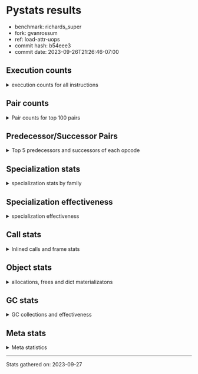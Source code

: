 
# Pystats results

- benchmark: richards_super
- fork: gvanrossum
- ref: load-attr-uops
- commit hash: b54eee3
- commit date: 2023-09-26T21:26:46-07:00

## Execution counts

<details>
<summary> execution counts for all instructions </summary>

|Name | Count | Self | Cumulative | Miss ratio | 
|---|---:|---:|---:|---:|
| LOAD_FAST | 285,829,080 | 21.5% | 21.5% |  |
| LOAD_ATTR_INSTANCE_VALUE | 121,244,380 | 9.1% | 30.6% | 38.7% |
| TO_BOOL_BOOL | 103,065,000 | 7.7% | 38.3% |  |
| POP_JUMP_IF_FALSE | 78,057,480 | 5.9% | 44.2% |  |
| CALL_PY_EXACT_ARGS | 65,750,400 | 4.9% | 49.1% | 8.0% |
| RESUME_CHECK | 65,654,580 | 4.9% | 54.0% | 0.0% |
| LOAD_ATTR_METHOD_WITH_VALUES | 58,293,880 | 4.4% | 58.4% | 48.9% |
| RETURN_VALUE | 57,758,820 | 4.3% | 62.8% |  |
| STORE_ATTR_INSTANCE_VALUE | 52,705,080 | 4.0% | 66.7% | 22.3% |
| STORE_FAST | 50,090,340 | 3.8% | 70.5% |  |
| LOAD_GLOBAL_MODULE | 44,591,980 | 3.3% | 73.8% |  |
| COPY | 44,579,820 | 3.3% | 77.2% |  |
| LOAD_CONST | 41,972,820 | 3.2% | 80.3% |  |
| POP_TOP | 40,143,780 | 3.0% | 83.3% |  |
| LOAD_FAST_LOAD_FAST | 31,141,320 | 2.3% | 85.7% |  |
| POP_JUMP_IF_NOT_NONE | 23,066,160 | 1.7% | 87.4% |  |
| POP_JUMP_IF_TRUE | 20,690,520 | 1.6% | 89.0% |  |
| POP_JUMP_IF_NONE | 16,842,120 | 1.3% | 90.2% |  |
| LOAD_GLOBAL_BUILTIN | 15,790,500 | 1.2% | 91.4% |  |
| UNARY_NOT | 14,916,780 | 1.1% | 92.5% |  |
| JUMP_BACKWARD | 13,912,800 | 1.0% | 93.6% |  |
| COMPARE_OP_INT | 10,599,780 | 0.8% | 94.4% |  |
| JUMP_FORWARD | 8,109,840 | 0.6% | 95.0% |  |
| RETURN_CONST | 7,898,880 | 0.6% | 95.6% |  |
| LOAD_DEREF | 7,895,640 | 0.6% | 96.2% |  |
| COPY_FREE_VARS | 7,895,580 | 0.6% | 96.8% |  |
| LOAD_SUPER_ATTR_METHOD | 7,895,520 | 0.6% | 97.4% |  |
| CALL_ISINSTANCE | 7,894,800 | 0.6% | 97.9% |  |
| BINARY_OP_ADD_INT | 7,255,080 | 0.5% | 98.5% |  |
| SWAP | 6,822,960 | 0.5% | 99.0% |  |
| BINARY_SUBSCR_LIST_INT | 5,105,400 | 0.4% | 99.4% |  |
| BINARY_OP | 3,000,540 | 0.2% | 99.6% |  |
| BINARY_OP_SUBTRACT_INT | 2,316,960 | 0.2% | 99.8% |  |
| FOR_ITER_RANGE | 1,396,620 | 0.1% | 99.9% |  |
| STORE_SUBSCR_LIST_INT | 1,117,680 | 0.1% | 100.0% |  |
| GET_ITER | 279,420 | 0.0% | 100.0% |  |
| EXIT_INIT_CHECK | 3,120 | 0.0% | 100.0% |  |
| CALL_ALLOC_AND_ENTER_INIT | 3,120 | 0.0% | 100.0% |  |
| BUILD_LIST | 960 | 0.0% | 100.0% |  |
| CALL | 400 | 0.0% | 100.0% |  |
| PUSH_NULL | 360 | 0.0% | 100.0% |  |
| EXTENDED_ARG | 360 | 0.0% | 100.0% |  |
| CALL_BUILTIN_CLASS | 180 | 0.0% | 100.0% |  |
| INTERPRETER_EXIT | 120 | 0.0% | 100.0% |  |
| LOAD_ATTR_MODULE | 100 | 0.0% | 100.0% |  |
| LOAD_GLOBAL | 80 | 0.0% | 100.0% |  |
| NOP | 60 | 0.0% | 100.0% |  |
| LOAD_ATTR | 60 | 0.0% | 100.0% |  |
| CALL_FUNCTION_EX | 60 | 0.0% | 100.0% |  |
| BINARY_OP_SUBTRACT_FLOAT | 60 | 0.0% | 100.0% |  |
| COMPARE_OP | 20 | 0.0% | 100.0% |  |


</details>

## Pair counts

<details>
<summary> Pair counts for top 100 pairs </summary>

|Pair | Count | Self | Cumulative | 
|---|---:|---:|---:|
| LOAD_FAST LOAD_ATTR_INSTANCE_VALUE | 101,649,720 | 7.6% | 7.6% |
| TO_BOOL_BOOL POP_JUMP_IF_FALSE | 67,457,700 | 5.1% | 12.7% |
| CALL_PY_EXACT_ARGS RESUME_CHECK | 57,756,480 | 4.3% | 17.0% |
| LOAD_FAST LOAD_ATTR_METHOD_WITH_VALUES | 57,754,920 | 4.3% | 21.4% |
| RESUME_CHECK LOAD_FAST | 44,656,440 | 3.4% | 24.7% |
| POP_JUMP_IF_FALSE LOAD_FAST | 38,700,240 | 2.9% | 27.6% |
| COPY TO_BOOL_BOOL | 37,756,860 | 2.8% | 30.5% |
| POP_TOP LOAD_FAST | 37,072,800 | 2.8% | 33.3% |
| LOAD_ATTR_METHOD_WITH_VALUES CALL_PY_EXACT_ARGS | 35,283,600 | 2.6% | 35.9% |
| LOAD_FAST STORE_ATTR_INSTANCE_VALUE | 33,098,760 | 2.5% | 38.4% |
| STORE_FAST LOAD_FAST | 33,024,720 | 2.5% | 40.9% |
| STORE_ATTR_INSTANCE_VALUE LOAD_FAST | 31,323,000 | 2.4% | 43.2% |
| LOAD_ATTR_INSTANCE_VALUE COPY | 25,630,080 | 1.9% | 45.1% |
| LOAD_CONST LOAD_FAST | 21,894,600 | 1.6% | 46.8% |
| LOAD_GLOBAL_MODULE TO_BOOL_BOOL | 21,806,040 | 1.6% | 48.4% |
| TO_BOOL_BOOL POP_JUMP_IF_TRUE | 20,690,520 | 1.6% | 50.0% |
| RETURN_VALUE TO_BOOL_BOOL | 20,690,520 | 1.6% | 51.5% |
| POP_JUMP_IF_NOT_NONE LOAD_FAST | 19,064,280 | 1.4% | 53.0% |
| RETURN_VALUE RETURN_VALUE | 18,579,120 | 1.4% | 54.4% |
| LOAD_ATTR_INSTANCE_VALUE STORE_FAST | 18,563,280 | 1.4% | 55.8% |
| LOAD_FAST POP_JUMP_IF_NOT_NONE | 17,486,640 | 1.3% | 57.1% |
| LOAD_FAST POP_JUMP_IF_NONE | 16,842,120 | 1.3% | 58.3% |
| LOAD_ATTR_INSTANCE_VALUE LOAD_FAST | 16,169,280 | 1.2% | 59.5% |
| LOAD_FAST RETURN_VALUE | 15,973,020 | 1.2% | 60.7% |
| TO_BOOL_BOOL UNARY_NOT | 14,916,780 | 1.1% | 61.9% |
| POP_JUMP_IF_FALSE POP_TOP | 14,916,780 | 1.1% | 63.0% |
| LOAD_ATTR_INSTANCE_VALUE TO_BOOL_BOOL | 14,916,780 | 1.1% | 64.1% |
| LOAD_ATTR_INSTANCE_VALUE CALL_PY_EXACT_ARGS | 13,098,000 | 1.0% | 65.1% |
| POP_JUMP_IF_NONE JUMP_BACKWARD | 12,795,600 | 1.0% | 66.1% |
| JUMP_BACKWARD LOAD_GLOBAL_MODULE | 12,795,600 | 1.0% | 67.0% |
| LOAD_FAST_LOAD_FAST STORE_ATTR_INSTANCE_VALUE | 12,560,880 | 0.9% | 68.0% |
| UNARY_NOT COPY | 12,126,780 | 0.9% | 68.9% |
| POP_JUMP_IF_TRUE POP_TOP | 12,126,780 | 0.9% | 69.8% |
| RETURN_VALUE STORE_FAST | 11,885,160 | 0.9% | 70.7% |
| STORE_ATTR_INSTANCE_VALUE LOAD_CONST | 11,540,880 | 0.9% | 71.5% |
| LOAD_ATTR_INSTANCE_VALUE LOAD_CONST | 10,939,080 | 0.8% | 72.4% |
| LOAD_FAST_LOAD_FAST CALL_PY_EXACT_ARGS | 10,684,440 | 0.8% | 73.2% |
| LOAD_ATTR_METHOD_WITH_VALUES LOAD_FAST_LOAD_FAST | 10,684,320 | 0.8% | 74.0% |
| COMPARE_OP_INT POP_JUMP_IF_FALSE | 10,599,780 | 0.8% | 74.8% |
| LOAD_ATTR_METHOD_WITH_VALUES LOAD_FAST | 10,587,840 | 0.8% | 75.6% |
| LOAD_FAST LOAD_GLOBAL_MODULE | 10,334,520 | 0.8% | 76.3% |
| POP_JUMP_IF_FALSE RETURN_VALUE | 10,044,360 | 0.8% | 77.1% |
| LOAD_ATTR_INSTANCE_VALUE RETURN_VALUE | 9,700,260 | 0.7% | 77.8% |
| POP_JUMP_IF_FALSE LOAD_GLOBAL_MODULE | 9,248,280 | 0.7% | 78.5% |
| LOAD_FAST STORE_FAST | 9,150,840 | 0.7% | 79.2% |
| RESUME_CHECK LOAD_CONST | 7,995,480 | 0.6% | 79.8% |
| JUMP_FORWARD LOAD_FAST | 7,970,160 | 0.6% | 80.4% |
| STORE_ATTR_INSTANCE_VALUE RETURN_CONST | 7,897,920 | 0.6% | 81.0% |
| RESUME_CHECK LOAD_FAST_LOAD_FAST | 7,895,760 | 0.6% | 81.6% |
| RETURN_CONST POP_TOP | 7,895,640 | 0.6% | 82.2% |
| COPY_FREE_VARS RESUME_CHECK | 7,895,580 | 0.6% | 82.8% |
| LOAD_GLOBAL_BUILTIN LOAD_DEREF | 7,895,520 | 0.6% | 83.4% |
| LOAD_FAST LOAD_SUPER_ATTR_METHOD | 7,895,520 | 0.6% | 84.0% |
| LOAD_DEREF LOAD_FAST | 7,895,520 | 0.6% | 84.5% |
| LOAD_SUPER_ATTR_METHOD LOAD_FAST_LOAD_FAST | 7,895,400 | 0.6% | 85.1% |
| LOAD_GLOBAL_BUILTIN LOAD_FAST | 7,894,980 | 0.6% | 85.7% |
| STORE_FAST LOAD_GLOBAL_BUILTIN | 7,894,800 | 0.6% | 86.3% |
| POP_JUMP_IF_TRUE LOAD_GLOBAL_BUILTIN | 7,894,800 | 0.6% | 86.9% |
| LOAD_GLOBAL_MODULE CALL_ISINSTANCE | 7,894,800 | 0.6% | 87.5% |
| LOAD_FAST_LOAD_FAST LOAD_ATTR_INSTANCE_VALUE | 7,894,800 | 0.6% | 88.1% |
| CALL_PY_EXACT_ARGS COPY_FREE_VARS | 7,894,800 | 0.6% | 88.7% |
| CALL_ISINSTANCE TO_BOOL_BOOL | 7,894,800 | 0.6% | 89.3% |
| SWAP STORE_ATTR_INSTANCE_VALUE | 6,822,960 | 0.5% | 89.8% |
| COPY LOAD_ATTR_INSTANCE_VALUE | 6,822,960 | 0.5% | 90.3% |
| LOAD_CONST BINARY_OP_ADD_INT | 6,138,120 | 0.5% | 90.8% |
| LOAD_ATTR_INSTANCE_VALUE POP_JUMP_IF_NOT_NONE | 5,579,520 | 0.4% | 91.2% |
| LOAD_FAST CALL_PY_EXACT_ARGS | 5,385,240 | 0.4% | 91.6% |
| RETURN_VALUE POP_TOP | 5,204,400 | 0.4% | 92.0% |
| POP_JUMP_IF_FALSE LOAD_CONST | 5,147,640 | 0.4% | 92.4% |
| RESUME_CHECK LOAD_GLOBAL_MODULE | 5,106,040 | 0.4% | 92.8% |
| LOAD_FAST BINARY_SUBSCR_LIST_INT | 5,105,400 | 0.4% | 93.1% |
| LOAD_CONST STORE_FAST | 5,104,920 | 0.4% | 93.5% |
| STORE_FAST JUMP_FORWARD | 5,040,600 | 0.4% | 93.9% |
| BINARY_OP_ADD_INT SWAP | 5,022,120 | 0.4% | 94.3% |
| LOAD_GLOBAL_MODULE COMPARE_OP_INT | 4,111,680 | 0.3% | 94.6% |
| LOAD_GLOBAL_MODULE LOAD_ATTR_INSTANCE_VALUE | 3,991,200 | 0.3% | 94.9% |
| BINARY_SUBSCR_LIST_INT STORE_FAST | 3,989,400 | 0.3% | 95.2% |
| LOAD_GLOBAL_MODULE COPY | 3,905,160 | 0.3% | 95.5% |
| LOAD_CONST COMPARE_OP_INT | 3,517,120 | 0.3% | 95.7% |
| POP_TOP JUMP_FORWARD | 3,069,240 | 0.2% | 96.0% |
| LOAD_CONST BINARY_OP | 2,998,800 | 0.2% | 96.2% |
| LOAD_ATTR_INSTANCE_VALUE COMPARE_OP_INT | 2,970,960 | 0.2% | 96.4% |
| LOAD_FAST COPY | 2,917,800 | 0.2% | 96.6% |
| POP_JUMP_IF_NOT_NONE LOAD_FAST_LOAD_FAST | 2,886,600 | 0.2% | 96.9% |
| POP_JUMP_IF_NONE LOAD_FAST | 2,831,040 | 0.2% | 97.1% |
| STORE_FAST LOAD_GLOBAL_MODULE | 2,790,600 | 0.2% | 97.3% |
| UNARY_NOT RETURN_VALUE | 2,790,000 | 0.2% | 97.5% |
| LOAD_CONST BINARY_OP_SUBTRACT_INT | 2,316,960 | 0.2% | 97.7% |
| BINARY_OP LOAD_CONST | 1,798,920 | 0.1% | 97.8% |
| LOAD_ATTR_INSTANCE_VALUE LOAD_GLOBAL_MODULE | 1,674,480 | 0.1% | 97.9% |
| STORE_ATTR_INSTANCE_VALUE LOAD_GLOBAL_MODULE | 1,437,720 | 0.1% | 98.0% |
| RETURN_VALUE LOAD_FAST | 1,397,400 | 0.1% | 98.1% |
| POP_JUMP_IF_NONE LOAD_FAST_LOAD_FAST | 1,215,240 | 0.1% | 98.2% |
| STORE_FAST LOAD_CONST | 1,200,000 | 0.1% | 98.3% |
| LOAD_GLOBAL_MODULE CALL_PY_EXACT_ARGS | 1,200,000 | 0.1% | 98.4% |
| BINARY_OP_SUBTRACT_INT SWAP | 1,200,000 | 0.1% | 98.5% |
| LOAD_ATTR_METHOD_WITH_VALUES LOAD_GLOBAL_MODULE | 1,199,880 | 0.1% | 98.6% |
| LOAD_GLOBAL_MODULE LOAD_FAST | 1,117,680 | 0.1% | 98.7% |
| LOAD_FAST STORE_SUBSCR_LIST_INT | 1,117,680 | 0.1% | 98.8% |
| FOR_ITER_RANGE STORE_FAST | 1,117,200 | 0.1% | 98.8% |


</details>

## Predecessor/Successor Pairs

<details>
<summary> Top 5 predecessors and successors of each opcode </summary>

### CACHE

<details>
<summary> Successors and predecessors for CACHE </summary>

|Predecessors | Count | Percentage | 
|---|---:|---:|

|Successors | Count | Percentage | 
|---|---:|---:|
| RESUME_CHECK | 120 | 100.0% |


</details>

### EXIT_INIT_CHECK

<details>
<summary> Successors and predecessors for EXIT_INIT_CHECK </summary>

|Predecessors | Count | Percentage | 
|---|---:|---:|
| RETURN_CONST | 3,120 | 100.0% |

|Successors | Count | Percentage | 
|---|---:|---:|
| RETURN_VALUE | 3,120 | 100.0% |


</details>

### GET_ITER

<details>
<summary> Successors and predecessors for GET_ITER </summary>

|Predecessors | Count | Percentage | 
|---|---:|---:|
| LOAD_GLOBAL_MODULE | 279,240 | 99.9% |
| CALL_BUILTIN_CLASS | 120 | 0.0% |
| LOAD_FAST | 60 | 0.0% |

|Successors | Count | Percentage | 
|---|---:|---:|
| FOR_ITER_RANGE | 279,300 | 100.0% |
| EXTENDED_ARG | 120 | 0.0% |


</details>

### INTERPRETER_EXIT

<details>
<summary> Successors and predecessors for INTERPRETER_EXIT </summary>

|Predecessors | Count | Percentage | 
|---|---:|---:|
| RETURN_CONST | 120 | 100.0% |

|Successors | Count | Percentage | 
|---|---:|---:|


</details>

### NOP

<details>
<summary> Successors and predecessors for NOP </summary>

|Predecessors | Count | Percentage | 
|---|---:|---:|
| POP_TOP | 60 | 100.0% |

|Successors | Count | Percentage | 
|---|---:|---:|
| LOAD_DEREF | 60 | 100.0% |


</details>

### POP_TOP

<details>
<summary> Successors and predecessors for POP_TOP </summary>

|Predecessors | Count | Percentage | 
|---|---:|---:|
| POP_JUMP_IF_FALSE | 14,916,780 | 37.2% |
| POP_JUMP_IF_TRUE | 12,126,780 | 30.2% |
| RETURN_CONST | 7,895,640 | 19.7% |
| RETURN_VALUE | 5,204,400 | 13.0% |
| CALL | 180 | 0.0% |

|Successors | Count | Percentage | 
|---|---:|---:|
| LOAD_FAST | 37,072,800 | 92.4% |
| JUMP_FORWARD | 3,069,240 | 7.6% |
| RETURN_CONST | 720 | 0.0% |
| LOAD_GLOBAL_MODULE | 720 | 0.0% |
| LOAD_CONST | 120 | 0.0% |


</details>

### PUSH_NULL

<details>
<summary> Successors and predecessors for PUSH_NULL </summary>

|Predecessors | Count | Percentage | 
|---|---:|---:|
| LOAD_FAST | 240 | 66.7% |
| LOAD_DEREF | 60 | 16.7% |
| LOAD_ATTR_MODULE | 40 | 11.1% |
| LOAD_ATTR | 20 | 5.6% |

|Successors | Count | Percentage | 
|---|---:|---:|
| CALL | 300 | 83.3% |
| LOAD_FAST | 60 | 16.7% |


</details>

### RETURN_VALUE

<details>
<summary> Successors and predecessors for RETURN_VALUE </summary>

|Predecessors | Count | Percentage | 
|---|---:|---:|
| RETURN_VALUE | 18,579,120 | 32.2% |
| LOAD_FAST | 15,973,020 | 27.7% |
| POP_JUMP_IF_FALSE | 10,044,360 | 17.4% |
| LOAD_ATTR_INSTANCE_VALUE | 9,700,260 | 16.8% |
| UNARY_NOT | 2,790,000 | 4.8% |

|Successors | Count | Percentage | 
|---|---:|---:|
| TO_BOOL_BOOL | 20,690,520 | 35.8% |
| RETURN_VALUE | 18,579,120 | 32.2% |
| STORE_FAST | 11,885,160 | 20.6% |
| POP_TOP | 5,204,400 | 9.0% |
| LOAD_FAST | 1,397,400 | 2.4% |


</details>

### UNARY_NOT

<details>
<summary> Successors and predecessors for UNARY_NOT </summary>

|Predecessors | Count | Percentage | 
|---|---:|---:|
| TO_BOOL_BOOL | 14,916,780 | 100.0% |

|Successors | Count | Percentage | 
|---|---:|---:|
| COPY | 12,126,780 | 81.3% |
| RETURN_VALUE | 2,790,000 | 18.7% |


</details>

### BINARY_OP

<details>
<summary> Successors and predecessors for BINARY_OP </summary>

|Predecessors | Count | Percentage | 
|---|---:|---:|
| LOAD_CONST | 2,998,800 | 99.9% |
| LOAD_GLOBAL_MODULE | 960 | 0.0% |
| BINARY_OP | 760 | 0.0% |
| LOAD_FAST | 20 | 0.0% |

|Successors | Count | Percentage | 
|---|---:|---:|
| LOAD_CONST | 1,798,920 | 60.0% |
| SWAP | 600,840 | 20.0% |
| LOAD_FAST | 600,000 | 20.0% |
| BINARY_OP | 760 | 0.0% |
| BINARY_OP_SUBTRACT_FLOAT | 20 | 0.0% |


</details>

### BUILD_LIST

<details>
<summary> Successors and predecessors for BUILD_LIST </summary>

|Predecessors | Count | Percentage | 
|---|---:|---:|
| LOAD_CONST | 960 | 100.0% |

|Successors | Count | Percentage | 
|---|---:|---:|
| LOAD_GLOBAL_MODULE | 960 | 100.0% |


</details>

### CALL

<details>
<summary> Successors and predecessors for CALL </summary>

|Predecessors | Count | Percentage | 
|---|---:|---:|
| PUSH_NULL | 300 | 75.0% |
| CALL | 80 | 20.0% |
| LOAD_FAST | 20 | 5.0% |

|Successors | Count | Percentage | 
|---|---:|---:|
| POP_TOP | 180 | 45.0% |
| CALL | 80 | 20.0% |
| STORE_FAST | 60 | 15.0% |
| LOAD_FAST | 60 | 15.0% |
| CALL_BUILTIN_CLASS | 20 | 5.0% |


</details>

### CALL_FUNCTION_EX

<details>
<summary> Successors and predecessors for CALL_FUNCTION_EX </summary>

|Predecessors | Count | Percentage | 
|---|---:|---:|
| LOAD_FAST | 60 | 100.0% |

|Successors | Count | Percentage | 
|---|---:|---:|
| COPY_FREE_VARS | 60 | 100.0% |


</details>

### COMPARE_OP

<details>
<summary> Successors and predecessors for COMPARE_OP </summary>

|Predecessors | Count | Percentage | 
|---|---:|---:|
| LOAD_CONST | 20 | 100.0% |

|Successors | Count | Percentage | 
|---|---:|---:|
| COMPARE_OP_INT | 20 | 100.0% |


</details>

### COPY

<details>
<summary> Successors and predecessors for COPY </summary>

|Predecessors | Count | Percentage | 
|---|---:|---:|
| LOAD_ATTR_INSTANCE_VALUE | 25,630,080 | 57.5% |
| UNARY_NOT | 12,126,780 | 27.2% |
| LOAD_GLOBAL_MODULE | 3,905,160 | 8.8% |
| LOAD_FAST | 2,917,800 | 6.5% |

|Successors | Count | Percentage | 
|---|---:|---:|
| TO_BOOL_BOOL | 37,756,860 | 84.7% |
| LOAD_ATTR_INSTANCE_VALUE | 6,822,960 | 15.3% |


</details>

### COPY_FREE_VARS

<details>
<summary> Successors and predecessors for COPY_FREE_VARS </summary>

|Predecessors | Count | Percentage | 
|---|---:|---:|
| CALL_PY_EXACT_ARGS | 7,894,800 | 100.0% |
| CALL_ALLOC_AND_ENTER_INIT | 720 | 0.0% |
| CALL_FUNCTION_EX | 60 | 0.0% |

|Successors | Count | Percentage | 
|---|---:|---:|
| RESUME_CHECK | 7,895,580 | 100.0% |


</details>

### EXTENDED_ARG

<details>
<summary> Successors and predecessors for EXTENDED_ARG </summary>

|Predecessors | Count | Percentage | 
|---|---:|---:|
| POP_JUMP_IF_FALSE | 120 | 33.3% |
| JUMP_BACKWARD | 120 | 33.3% |
| GET_ITER | 120 | 33.3% |

|Successors | Count | Percentage | 
|---|---:|---:|
| FOR_ITER_RANGE | 240 | 66.7% |
| JUMP_BACKWARD | 120 | 33.3% |


</details>

### JUMP_BACKWARD

<details>
<summary> Successors and predecessors for JUMP_BACKWARD </summary>

|Predecessors | Count | Percentage | 
|---|---:|---:|
| POP_JUMP_IF_NONE | 12,795,600 | 92.0% |
| STORE_SUBSCR_LIST_INT | 1,116,960 | 8.0% |
| POP_TOP | 120 | 0.0% |
| EXTENDED_ARG | 120 | 0.0% |

|Successors | Count | Percentage | 
|---|---:|---:|
| LOAD_GLOBAL_MODULE | 12,795,600 | 92.0% |
| FOR_ITER_RANGE | 1,117,080 | 8.0% |
| EXTENDED_ARG | 120 | 0.0% |


</details>

### JUMP_FORWARD

<details>
<summary> Successors and predecessors for JUMP_FORWARD </summary>

|Predecessors | Count | Percentage | 
|---|---:|---:|
| STORE_FAST | 5,040,600 | 62.2% |
| POP_TOP | 3,069,240 | 37.8% |

|Successors | Count | Percentage | 
|---|---:|---:|
| LOAD_FAST | 7,970,160 | 98.3% |
| LOAD_FAST_LOAD_FAST | 139,680 | 1.7% |


</details>

### LOAD_ATTR

<details>
<summary> Successors and predecessors for LOAD_ATTR </summary>

|Predecessors | Count | Percentage | 
|---|---:|---:|
| LOAD_GLOBAL_MODULE | 40 | 66.7% |
| LOAD_GLOBAL | 20 | 33.3% |

|Successors | Count | Percentage | 
|---|---:|---:|
| LOAD_ATTR_MODULE | 40 | 66.7% |
| PUSH_NULL | 20 | 33.3% |


</details>

### LOAD_CONST

<details>
<summary> Successors and predecessors for LOAD_CONST </summary>

|Predecessors | Count | Percentage | 
|---|---:|---:|
| STORE_ATTR_INSTANCE_VALUE | 11,540,880 | 27.5% |
| LOAD_ATTR_INSTANCE_VALUE | 10,939,080 | 26.1% |
| RESUME_CHECK | 7,995,480 | 19.0% |
| POP_JUMP_IF_FALSE | 5,147,640 | 12.3% |
| BINARY_OP | 1,798,920 | 4.3% |

|Successors | Count | Percentage | 
|---|---:|---:|
| LOAD_FAST | 21,894,600 | 52.2% |
| BINARY_OP_ADD_INT | 6,138,120 | 14.6% |
| STORE_FAST | 5,104,920 | 12.2% |
| COMPARE_OP_INT | 3,517,120 | 8.4% |
| BINARY_OP | 2,998,800 | 7.1% |


</details>

### LOAD_DEREF

<details>
<summary> Successors and predecessors for LOAD_DEREF </summary>

|Predecessors | Count | Percentage | 
|---|---:|---:|
| LOAD_GLOBAL_BUILTIN | 7,895,520 | 100.0% |
| STORE_FAST | 60 | 0.0% |
| NOP | 60 | 0.0% |

|Successors | Count | Percentage | 
|---|---:|---:|
| LOAD_FAST | 7,895,520 | 100.0% |
| STORE_FAST | 60 | 0.0% |
| PUSH_NULL | 60 | 0.0% |


</details>

### LOAD_FAST

<details>
<summary> Successors and predecessors for LOAD_FAST </summary>

|Predecessors | Count | Percentage | 
|---|---:|---:|
| RESUME_CHECK | 44,656,440 | 15.6% |
| POP_JUMP_IF_FALSE | 38,700,240 | 13.5% |
| POP_TOP | 37,072,800 | 13.0% |
| STORE_FAST | 33,024,720 | 11.6% |
| STORE_ATTR_INSTANCE_VALUE | 31,323,000 | 11.0% |

|Successors | Count | Percentage | 
|---|---:|---:|
| LOAD_ATTR_INSTANCE_VALUE | 101,649,720 | 35.6% |
| LOAD_ATTR_METHOD_WITH_VALUES | 57,754,920 | 20.2% |
| STORE_ATTR_INSTANCE_VALUE | 33,098,760 | 11.6% |
| POP_JUMP_IF_NOT_NONE | 17,486,640 | 6.1% |
| POP_JUMP_IF_NONE | 16,842,120 | 5.9% |


</details>

### LOAD_FAST_LOAD_FAST

<details>
<summary> Successors and predecessors for LOAD_FAST_LOAD_FAST </summary>

|Predecessors | Count | Percentage | 
|---|---:|---:|
| LOAD_ATTR_METHOD_WITH_VALUES | 10,684,320 | 34.3% |
| RESUME_CHECK | 7,895,760 | 25.4% |
| LOAD_SUPER_ATTR_METHOD | 7,895,400 | 25.4% |
| POP_JUMP_IF_NOT_NONE | 2,886,600 | 9.3% |
| POP_JUMP_IF_NONE | 1,215,240 | 3.9% |

|Successors | Count | Percentage | 
|---|---:|---:|
| STORE_ATTR_INSTANCE_VALUE | 12,560,880 | 40.3% |
| CALL_PY_EXACT_ARGS | 10,684,440 | 34.3% |
| LOAD_ATTR_INSTANCE_VALUE | 7,894,800 | 25.4% |
| LOAD_FAST_LOAD_FAST | 600 | 0.0% |
| LOAD_FAST | 600 | 0.0% |


</details>

### LOAD_GLOBAL

<details>
<summary> Successors and predecessors for LOAD_GLOBAL </summary>

|Predecessors | Count | Percentage | 
|---|---:|---:|
| RETURN_VALUE | 40 | 50.0% |
| RESUME_CHECK | 20 | 25.0% |
| POP_JUMP_IF_FALSE | 20 | 25.0% |

|Successors | Count | Percentage | 
|---|---:|---:|
| LOAD_GLOBAL_MODULE | 40 | 50.0% |
| LOAD_GLOBAL_BUILTIN | 20 | 25.0% |
| LOAD_ATTR | 20 | 25.0% |


</details>

### POP_JUMP_IF_FALSE

<details>
<summary> Successors and predecessors for POP_JUMP_IF_FALSE </summary>

|Predecessors | Count | Percentage | 
|---|---:|---:|
| TO_BOOL_BOOL | 67,457,700 | 86.4% |
| COMPARE_OP_INT | 10,599,780 | 13.6% |

|Successors | Count | Percentage | 
|---|---:|---:|
| LOAD_FAST | 38,700,240 | 49.6% |
| POP_TOP | 14,916,780 | 19.1% |
| RETURN_VALUE | 10,044,360 | 12.9% |
| LOAD_GLOBAL_MODULE | 9,248,280 | 11.8% |
| LOAD_CONST | 5,147,640 | 6.6% |


</details>

### POP_JUMP_IF_NONE

<details>
<summary> Successors and predecessors for POP_JUMP_IF_NONE </summary>

|Predecessors | Count | Percentage | 
|---|---:|---:|
| LOAD_FAST | 16,842,120 | 100.0% |

|Successors | Count | Percentage | 
|---|---:|---:|
| JUMP_BACKWARD | 12,795,600 | 76.0% |
| LOAD_FAST | 2,831,040 | 16.8% |
| LOAD_FAST_LOAD_FAST | 1,215,240 | 7.2% |
| RETURN_CONST | 120 | 0.0% |
| LOAD_GLOBAL_MODULE | 120 | 0.0% |


</details>

### POP_JUMP_IF_NOT_NONE

<details>
<summary> Successors and predecessors for POP_JUMP_IF_NOT_NONE </summary>

|Predecessors | Count | Percentage | 
|---|---:|---:|
| LOAD_FAST | 17,486,640 | 75.8% |
| LOAD_ATTR_INSTANCE_VALUE | 5,579,520 | 24.2% |

|Successors | Count | Percentage | 
|---|---:|---:|
| LOAD_FAST | 19,064,280 | 82.7% |
| LOAD_FAST_LOAD_FAST | 2,886,600 | 12.5% |
| LOAD_CONST | 1,115,280 | 4.8% |


</details>

### POP_JUMP_IF_TRUE

<details>
<summary> Successors and predecessors for POP_JUMP_IF_TRUE </summary>

|Predecessors | Count | Percentage | 
|---|---:|---:|
| TO_BOOL_BOOL | 20,690,520 | 100.0% |

|Successors | Count | Percentage | 
|---|---:|---:|
| POP_TOP | 12,126,780 | 58.6% |
| LOAD_GLOBAL_BUILTIN | 7,894,800 | 38.2% |
| RETURN_VALUE | 668,940 | 3.2% |


</details>

### RETURN_CONST

<details>
<summary> Successors and predecessors for RETURN_CONST </summary>

|Predecessors | Count | Percentage | 
|---|---:|---:|
| STORE_ATTR_INSTANCE_VALUE | 7,897,920 | 100.0% |
| POP_TOP | 720 | 0.0% |
| POP_JUMP_IF_NONE | 120 | 0.0% |
| FOR_ITER_RANGE | 120 | 0.0% |

|Successors | Count | Percentage | 
|---|---:|---:|
| POP_TOP | 7,895,640 | 100.0% |
| EXIT_INIT_CHECK | 3,120 | 0.0% |
| INTERPRETER_EXIT | 120 | 0.0% |


</details>

### STORE_FAST

<details>
<summary> Successors and predecessors for STORE_FAST </summary>

|Predecessors | Count | Percentage | 
|---|---:|---:|
| LOAD_ATTR_INSTANCE_VALUE | 18,563,280 | 37.1% |
| RETURN_VALUE | 11,885,160 | 23.7% |
| LOAD_FAST | 9,150,840 | 18.3% |
| LOAD_CONST | 5,104,920 | 10.2% |
| BINARY_SUBSCR_LIST_INT | 3,989,400 | 8.0% |

|Successors | Count | Percentage | 
|---|---:|---:|
| LOAD_FAST | 33,024,720 | 65.9% |
| LOAD_GLOBAL_BUILTIN | 7,894,800 | 15.8% |
| JUMP_FORWARD | 5,040,600 | 10.1% |
| LOAD_GLOBAL_MODULE | 2,790,600 | 5.6% |
| LOAD_CONST | 1,200,000 | 2.4% |


</details>

### SWAP

<details>
<summary> Successors and predecessors for SWAP </summary>

|Predecessors | Count | Percentage | 
|---|---:|---:|
| BINARY_OP_ADD_INT | 5,022,120 | 73.6% |
| BINARY_OP_SUBTRACT_INT | 1,200,000 | 17.6% |
| BINARY_OP | 600,840 | 8.8% |

|Successors | Count | Percentage | 
|---|---:|---:|
| STORE_ATTR_INSTANCE_VALUE | 6,822,960 | 100.0% |


</details>

### BINARY_OP_ADD_INT

<details>
<summary> Successors and predecessors for BINARY_OP_ADD_INT </summary>

|Predecessors | Count | Percentage | 
|---|---:|---:|
| LOAD_CONST | 6,138,120 | 84.6% |
| LOAD_ATTR_INSTANCE_VALUE | 1,116,960 | 15.4% |

|Successors | Count | Percentage | 
|---|---:|---:|
| SWAP | 5,022,120 | 69.2% |
| LOAD_CONST | 1,116,960 | 15.4% |
| LOAD_FAST | 1,116,000 | 15.4% |


</details>

### BINARY_OP_SUBTRACT_FLOAT

<details>
<summary> Successors and predecessors for BINARY_OP_SUBTRACT_FLOAT </summary>

|Predecessors | Count | Percentage | 
|---|---:|---:|
| LOAD_FAST | 40 | 66.7% |
| BINARY_OP | 20 | 33.3% |

|Successors | Count | Percentage | 
|---|---:|---:|
| STORE_FAST | 60 | 100.0% |


</details>

### BINARY_OP_SUBTRACT_INT

<details>
<summary> Successors and predecessors for BINARY_OP_SUBTRACT_INT </summary>

|Predecessors | Count | Percentage | 
|---|---:|---:|
| LOAD_CONST | 2,316,960 | 100.0% |

|Successors | Count | Percentage | 
|---|---:|---:|
| SWAP | 1,200,000 | 51.8% |
| LOAD_FAST | 1,116,960 | 48.2% |


</details>

### BINARY_SUBSCR_LIST_INT

<details>
<summary> Successors and predecessors for BINARY_SUBSCR_LIST_INT </summary>

|Predecessors | Count | Percentage | 
|---|---:|---:|
| LOAD_FAST | 5,105,400 | 100.0% |

|Successors | Count | Percentage | 
|---|---:|---:|
| STORE_FAST | 3,989,400 | 78.1% |
| LOAD_FAST | 1,116,000 | 21.9% |


</details>

### CALL_ALLOC_AND_ENTER_INIT

<details>
<summary> Successors and predecessors for CALL_ALLOC_AND_ENTER_INIT </summary>

|Predecessors | Count | Percentage | 
|---|---:|---:|
| LOAD_GLOBAL_MODULE | 2,400 | 76.9% |
| RETURN_VALUE | 720 | 23.1% |

|Successors | Count | Percentage | 
|---|---:|---:|
| RESUME_CHECK | 2,400 | 76.9% |
| COPY_FREE_VARS | 720 | 23.1% |


</details>

### CALL_BUILTIN_CLASS

<details>
<summary> Successors and predecessors for CALL_BUILTIN_CLASS </summary>

|Predecessors | Count | Percentage | 
|---|---:|---:|
| LOAD_FAST | 160 | 88.9% |
| CALL | 20 | 11.1% |

|Successors | Count | Percentage | 
|---|---:|---:|
| GET_ITER | 120 | 66.7% |
| STORE_FAST | 60 | 33.3% |


</details>

### CALL_ISINSTANCE

<details>
<summary> Successors and predecessors for CALL_ISINSTANCE </summary>

|Predecessors | Count | Percentage | 
|---|---:|---:|
| LOAD_GLOBAL_MODULE | 7,894,800 | 100.0% |

|Successors | Count | Percentage | 
|---|---:|---:|
| TO_BOOL_BOOL | 7,894,800 | 100.0% |


</details>

### CALL_PY_EXACT_ARGS

<details>
<summary> Successors and predecessors for CALL_PY_EXACT_ARGS </summary>

|Predecessors | Count | Percentage | 
|---|---:|---:|
| LOAD_ATTR_METHOD_WITH_VALUES | 35,283,600 | 53.7% |
| LOAD_ATTR_INSTANCE_VALUE | 13,098,000 | 19.9% |
| LOAD_FAST_LOAD_FAST | 10,684,440 | 16.2% |
| LOAD_FAST | 5,385,240 | 8.2% |
| LOAD_GLOBAL_MODULE | 1,200,000 | 1.8% |

|Successors | Count | Percentage | 
|---|---:|---:|
| RESUME_CHECK | 57,756,480 | 87.8% |
| COPY_FREE_VARS | 7,894,800 | 12.0% |
| CALL_PY_EXACT_ARGS | 99,120 | 0.2% |


</details>

### COMPARE_OP_INT

<details>
<summary> Successors and predecessors for COMPARE_OP_INT </summary>

|Predecessors | Count | Percentage | 
|---|---:|---:|
| LOAD_GLOBAL_MODULE | 4,111,680 | 38.8% |
| LOAD_CONST | 3,517,120 | 33.2% |
| LOAD_ATTR_INSTANCE_VALUE | 2,970,960 | 28.0% |
| COMPARE_OP | 20 | 0.0% |

|Successors | Count | Percentage | 
|---|---:|---:|
| POP_JUMP_IF_FALSE | 10,599,780 | 100.0% |


</details>

### FOR_ITER_RANGE

<details>
<summary> Successors and predecessors for FOR_ITER_RANGE </summary>

|Predecessors | Count | Percentage | 
|---|---:|---:|
| JUMP_BACKWARD | 1,117,080 | 80.0% |
| GET_ITER | 279,300 | 20.0% |
| EXTENDED_ARG | 240 | 0.0% |

|Successors | Count | Percentage | 
|---|---:|---:|
| STORE_FAST | 1,117,200 | 80.0% |
| LOAD_FAST | 279,300 | 20.0% |
| RETURN_CONST | 120 | 0.0% |


</details>

### LOAD_ATTR_INSTANCE_VALUE

<details>
<summary> Successors and predecessors for LOAD_ATTR_INSTANCE_VALUE </summary>

|Predecessors | Count | Percentage | 
|---|---:|---:|
| LOAD_FAST | 101,649,720 | 83.8% |
| LOAD_FAST_LOAD_FAST | 7,894,800 | 6.5% |
| COPY | 6,822,960 | 5.6% |
| LOAD_GLOBAL_MODULE | 3,991,200 | 3.3% |
| LOAD_ATTR_INSTANCE_VALUE | 885,700 | 0.7% |

|Successors | Count | Percentage | 
|---|---:|---:|
| COPY | 25,630,080 | 21.1% |
| STORE_FAST | 18,563,280 | 15.3% |
| LOAD_FAST | 16,169,280 | 13.3% |
| TO_BOOL_BOOL | 14,916,780 | 12.3% |
| CALL_PY_EXACT_ARGS | 13,098,000 | 10.8% |


</details>

### LOAD_ATTR_METHOD_WITH_VALUES

<details>
<summary> Successors and predecessors for LOAD_ATTR_METHOD_WITH_VALUES </summary>

|Predecessors | Count | Percentage | 
|---|---:|---:|
| LOAD_FAST | 57,754,920 | 99.1% |
| LOAD_ATTR_METHOD_WITH_VALUES | 538,240 | 0.9% |
| RETURN_VALUE | 720 | 0.0% |

|Successors | Count | Percentage | 
|---|---:|---:|
| CALL_PY_EXACT_ARGS | 35,283,600 | 60.5% |
| LOAD_FAST_LOAD_FAST | 10,684,320 | 18.3% |
| LOAD_FAST | 10,587,840 | 18.2% |
| LOAD_GLOBAL_MODULE | 1,199,880 | 2.1% |
| LOAD_ATTR_METHOD_WITH_VALUES | 538,240 | 0.9% |


</details>

### LOAD_ATTR_MODULE

<details>
<summary> Successors and predecessors for LOAD_ATTR_MODULE </summary>

|Predecessors | Count | Percentage | 
|---|---:|---:|
| LOAD_GLOBAL_MODULE | 60 | 60.0% |
| LOAD_ATTR | 40 | 40.0% |

|Successors | Count | Percentage | 
|---|---:|---:|
| STORE_FAST | 60 | 60.0% |
| PUSH_NULL | 40 | 40.0% |


</details>

### LOAD_GLOBAL_BUILTIN

<details>
<summary> Successors and predecessors for LOAD_GLOBAL_BUILTIN </summary>

|Predecessors | Count | Percentage | 
|---|---:|---:|
| STORE_FAST | 7,894,800 | 50.0% |
| POP_JUMP_IF_TRUE | 7,894,800 | 50.0% |
| RESUME_CHECK | 840 | 0.0% |
| POP_JUMP_IF_FALSE | 40 | 0.0% |
| LOAD_GLOBAL | 20 | 0.0% |

|Successors | Count | Percentage | 
|---|---:|---:|
| LOAD_DEREF | 7,895,520 | 50.0% |
| LOAD_FAST | 7,894,980 | 50.0% |


</details>

### LOAD_GLOBAL_MODULE

<details>
<summary> Successors and predecessors for LOAD_GLOBAL_MODULE </summary>

|Predecessors | Count | Percentage | 
|---|---:|---:|
| JUMP_BACKWARD | 12,795,600 | 28.7% |
| LOAD_FAST | 10,334,520 | 23.2% |
| POP_JUMP_IF_FALSE | 9,248,280 | 20.7% |
| RESUME_CHECK | 5,106,040 | 11.5% |
| STORE_FAST | 2,790,600 | 6.3% |

|Successors | Count | Percentage | 
|---|---:|---:|
| TO_BOOL_BOOL | 21,806,040 | 48.9% |
| CALL_ISINSTANCE | 7,894,800 | 17.7% |
| COMPARE_OP_INT | 4,111,680 | 9.2% |
| LOAD_ATTR_INSTANCE_VALUE | 3,991,200 | 9.0% |
| COPY | 3,905,160 | 8.8% |


</details>

### LOAD_SUPER_ATTR_METHOD

<details>
<summary> Successors and predecessors for LOAD_SUPER_ATTR_METHOD </summary>

|Predecessors | Count | Percentage | 
|---|---:|---:|
| LOAD_FAST | 7,895,520 | 100.0% |

|Successors | Count | Percentage | 
|---|---:|---:|
| LOAD_FAST_LOAD_FAST | 7,895,400 | 100.0% |
| LOAD_FAST | 120 | 0.0% |


</details>

### RESUME_CHECK

<details>
<summary> Successors and predecessors for RESUME_CHECK </summary>

|Predecessors | Count | Percentage | 
|---|---:|---:|
| CALL_PY_EXACT_ARGS | 57,756,480 | 88.0% |
| COPY_FREE_VARS | 7,895,580 | 12.0% |
| CALL_ALLOC_AND_ENTER_INIT | 2,400 | 0.0% |
| CACHE | 120 | 0.0% |

|Successors | Count | Percentage | 
|---|---:|---:|
| LOAD_FAST | 44,656,440 | 68.0% |
| LOAD_CONST | 7,995,480 | 12.2% |
| LOAD_FAST_LOAD_FAST | 7,895,760 | 12.0% |
| LOAD_GLOBAL_MODULE | 5,106,040 | 7.8% |
| LOAD_GLOBAL_BUILTIN | 840 | 0.0% |


</details>

### STORE_ATTR_INSTANCE_VALUE

<details>
<summary> Successors and predecessors for STORE_ATTR_INSTANCE_VALUE </summary>

|Predecessors | Count | Percentage | 
|---|---:|---:|
| LOAD_FAST | 33,098,760 | 62.8% |
| LOAD_FAST_LOAD_FAST | 12,560,880 | 23.8% |
| SWAP | 6,822,960 | 12.9% |
| STORE_ATTR_INSTANCE_VALUE | 221,520 | 0.4% |
| LOAD_GLOBAL_MODULE | 960 | 0.0% |

|Successors | Count | Percentage | 
|---|---:|---:|
| LOAD_FAST | 31,323,000 | 59.4% |
| LOAD_CONST | 11,540,880 | 21.9% |
| RETURN_CONST | 7,897,920 | 15.0% |
| LOAD_GLOBAL_MODULE | 1,437,720 | 2.7% |
| LOAD_FAST_LOAD_FAST | 284,040 | 0.5% |


</details>

### STORE_SUBSCR_LIST_INT

<details>
<summary> Successors and predecessors for STORE_SUBSCR_LIST_INT </summary>

|Predecessors | Count | Percentage | 
|---|---:|---:|
| LOAD_FAST | 1,117,680 | 100.0% |

|Successors | Count | Percentage | 
|---|---:|---:|
| JUMP_BACKWARD | 1,116,960 | 99.9% |
| LOAD_CONST | 720 | 0.1% |


</details>

### TO_BOOL_BOOL

<details>
<summary> Successors and predecessors for TO_BOOL_BOOL </summary>

|Predecessors | Count | Percentage | 
|---|---:|---:|
| COPY | 37,756,860 | 36.6% |
| LOAD_GLOBAL_MODULE | 21,806,040 | 21.2% |
| RETURN_VALUE | 20,690,520 | 20.1% |
| LOAD_ATTR_INSTANCE_VALUE | 14,916,780 | 14.5% |
| CALL_ISINSTANCE | 7,894,800 | 7.7% |

|Successors | Count | Percentage | 
|---|---:|---:|
| POP_JUMP_IF_FALSE | 67,457,700 | 65.5% |
| POP_JUMP_IF_TRUE | 20,690,520 | 20.1% |
| UNARY_NOT | 14,916,780 | 14.5% |


</details>


</details>

## Specialization stats

<details>
<summary> specialization stats by family </summary>

### BINARY_SUBSCR

<details>
<summary> specialization stats for BINARY_SUBSCR family </summary>

|Kind | Count | Ratio | 
|---|---|---|
|          hit |      5105400 | 100.0% |


</details>

### STORE_SUBSCR

<details>
<summary> specialization stats for STORE_SUBSCR family </summary>

|Kind | Count | Ratio | 
|---|---|---|
|          hit |      1117680 | 100.0% |


</details>

### TO_BOOL

<details>
<summary> specialization stats for TO_BOOL family </summary>

|Kind | Count | Ratio | 
|---|---|---|
|          hit |    103065000 | 100.0% |


</details>

### BINARY_OP

<details>
<summary> specialization stats for BINARY_OP family </summary>

|Kind | Count | Ratio | 
|---|---|---|
| specialization.deferred |      2999760 | 23.9% |
|          hit |      9572100 | 76.1% |

#### Specialization attempts

| | Count | Ratio | 
|---|---:|---:|
| Success | 20 | 2.6% |
| Failure | 760 | 97.4% |

|Failure kind | Count | Ratio | 
|---|---:|---:|
| and int | 300 | 39.5% |
| floor divide | 280 | 36.8% |
| xor | 140 | 18.4% |
| multiply different types | 40 | 5.3% |


</details>

### CALL

<details>
<summary> specialization stats for CALL family </summary>

|Kind | Count | Ratio | 
|---|---|---|
| specialization.deferred |          300 | 0.0% |
| specialization.deopt |        99120 | 0.1% |
|          hit |     68395140 | 92.9% |
|         miss |      5253360 | 7.1% |

#### Specialization attempts

| | Count | Ratio | 
|---|---:|---:|
| Success | 99,140 | 99.9% |
| Failure | 80 | 0.1% |

|Failure kind | Count | Ratio | 
|---|---:|---:|
| cfunc noargs | 60 | 75.0% |
| other | 20 | 25.0% |


</details>

### COMPARE_OP

<details>
<summary> specialization stats for COMPARE_OP family </summary>

|Kind | Count | Ratio | 
|---|---|---|
|          hit |     10599780 | 100.0% |

#### Specialization attempts

| | Count | Ratio | 
|---|---:|---:|
| Success | 20 | 100.0% |
| Failure | 0 | 0.0% |

|Failure kind | Count | Ratio | 
|---|---:|---:|


</details>

### FOR_ITER

<details>
<summary> specialization stats for FOR_ITER family </summary>

|Kind | Count | Ratio | 
|---|---|---|
|          hit |      1396620 | 100.0% |


</details>

### JUMP_BACKWARD

<details>
<summary> specialization stats for JUMP_BACKWARD family </summary>

|Kind | Count | Ratio | 
|---|---|---|


</details>

### LOAD_ATTR

<details>
<summary> specialization stats for LOAD_ATTR family </summary>

|Kind | Count | Ratio | 
|---|---|---|
| specialization.deferred |           20 | 0.0% |
| specialization.deopt |      1423940 | 0.8% |
|          hit |    104068160 | 58.0% |
|         miss |     75470200 | 42.0% |

#### Specialization attempts

| | Count | Ratio | 
|---|---:|---:|
| Success | 1,423,980 | 100.0% |
| Failure | 0 | 0.0% |

|Failure kind | Count | Ratio | 
|---|---:|---:|


</details>

### LOAD_GLOBAL

<details>
<summary> specialization stats for LOAD_GLOBAL family </summary>

|Kind | Count | Ratio | 
|---|---|---|
| specialization.deferred |           20 | 0.0% |
|          hit |     60382480 | 100.0% |

#### Specialization attempts

| | Count | Ratio | 
|---|---:|---:|
| Success | 60 | 100.0% |
| Failure | 0 | 0.0% |

|Failure kind | Count | Ratio | 
|---|---:|---:|


</details>

### LOAD_SUPER_ATTR

<details>
<summary> specialization stats for LOAD_SUPER_ATTR family </summary>

|Kind | Count | Ratio | 
|---|---|---|
|          hit |      7895520 | 100.0% |


</details>

### POP_JUMP_IF_FALSE

<details>
<summary> specialization stats for POP_JUMP_IF_FALSE family </summary>

|Kind | Count | Ratio | 
|---|---|---|


</details>

### POP_JUMP_IF_NONE

<details>
<summary> specialization stats for POP_JUMP_IF_NONE family </summary>

|Kind | Count | Ratio | 
|---|---|---|


</details>

### POP_JUMP_IF_NOT_NONE

<details>
<summary> specialization stats for POP_JUMP_IF_NOT_NONE family </summary>

|Kind | Count | Ratio | 
|---|---|---|


</details>

### POP_JUMP_IF_TRUE

<details>
<summary> specialization stats for POP_JUMP_IF_TRUE family </summary>

|Kind | Count | Ratio | 
|---|---|---|


</details>

### STORE_ATTR

<details>
<summary> specialization stats for STORE_ATTR family </summary>

|Kind | Count | Ratio | 
|---|---|---|
| specialization.deopt |       221520 | 0.4% |
|          hit |     40958280 | 77.7% |
|         miss |     11746800 | 22.3% |

#### Specialization attempts

| | Count | Ratio | 
|---|---:|---:|
| Success | 221,520 | 100.0% |
| Failure | 0 | 0.0% |

|Failure kind | Count | Ratio | 
|---|---:|---:|


</details>


</details>

## Specialization effectiveness

<details>
<summary> specialization effectiveness </summary>

|Instructions | Count | Ratio | 
|---|---:|---:|
| Basic | 605,340,120 | 45.5% |
| Not specialized | 248,040,560 | 18.6% |
| Specialized | 478,210,720 | 35.9% |

### Deferred by instruction

<details>
<summary> deferred by instruction </summary>

|Name | Count | Ratio | 
|---|---:|---:|
| RESUME | 368,934,881,474,191,032,300 | 100.0% |
| BINARY_OP | 2,999,760 | 0.0% |
| CALL | 300 | 0.0% |
| LOAD_GLOBAL | 20 | 0.0% |
| LOAD_ATTR | 20 | 0.0% |
| UNPACK_SEQUENCE | 0 | 0.0% |
| UNARY_NOT | 0 | 0.0% |
| TO_BOOL_BOOL | 0 | 0.0% |
| TO_BOOL | 0 | 0.0% |
| SWAP | 0 | 0.0% |


</details>

### Misses by instruction

<details>
<summary> misses by instruction </summary>

|Name | Count | Ratio | 
|---|---:|---:|
| LOAD_ATTR_INSTANCE_VALUE | 46,942,400 | 50.8% |
| LOAD_ATTR_METHOD_WITH_VALUES | 28,527,800 | 30.9% |
| STORE_ATTR_INSTANCE_VALUE | 11,746,800 | 12.7% |
| CALL_PY_EXACT_ARGS | 5,253,360 | 5.7% |
| RESUME_CHECK | 20 | 0.0% |
| RESUME | 20 | 0.0% |
| UNARY_NOT | 0 | 0.0% |
| TO_BOOL_BOOL | 0 | 0.0% |
| SWAP | 0 | 0.0% |
| STORE_SUBSCR_LIST_INT | 0 | 0.0% |


</details>


</details>

## Call stats

<details>
<summary> Inlined calls and frame stats </summary>

| | Count | Ratio | 
|---|---:|---:|
| Calls to PyEval_EvalDefault | 120 | 0.0% |
| Calls to Python functions inlined | 65,654,460 | 100.0% |
| Calls via PyEval_EvalFrame (total) | 120 | 0.0% |
| Calls via PyEval_EvalFrame (vector) | 120 | 0.0% |
| Calls via PyEval_EvalFrame (generator) | 0 | 0.0% |
| Calls via PyEval_EvalFrame (legacy) | 0 | 0.0% |
| Calls via PyEval_EvalFrame (function vectorcall) | 120 | 0.0% |
| Calls via PyEval_EvalFrame (build class) | 0 | 0.0% |
| Calls via PyEval_EvalFrame (slot) | 0 | 0.0% |
| Calls via PyEval_EvalFrame (function ex) | 60 | 0.0% |
| Calls via PyEval_EvalFrame (api) | 0 | 0.0% |
| Calls via PyEval_EvalFrame (method) | 0 | 0.0% |
| Frames pushed | 65,657,700 | 100.0% |
| Frame objects created | 0 | 0.0% |


</details>

## Object stats

<details>
<summary> allocations, frees and dict materializatons </summary>

| | Count | Ratio | 
|---|---:|---:|
| Allocations from freelist | 1,320 | 0.0% |
| Frees to freelist | 1,660 |  |
| Allocations | 7,088,200 | 100.0% |
| Allocations to 512 bytes | 7,088,200 | 100.0% |
| Allocations to 4 kbytes | 0 | 0.0% |
| Allocations over 4 kbytes | 0 | 0.0% |
| Frees | 7,084,160 |  |
| New values | 0 |  |
| Interpreter increfs | 496,402,820 | 85.8% |
| Interpreter decrefs | 551,170,800 | 94.2% |
| Increfs | 81,892,548 | 14.2% |
| Decrefs | 34,206,588 | 5.8% |
| Materialize dict (on request) | 0 |  |
| Materialize dict (new key) | 0 |  |
| Materialize dict (too big) | 0 |  |
| Materialize dict (str subclass) | 0 |  |
| Dematerialize dict | 0 |  |
| Method cache hits | 83,676,168 |  |
| Method cache misses | 3,540,852 |  |
| Method cache collisions | 3,540,852 |  |
| Method cache dunder hits | 0 |  |
| Method cache dunder misses | 0 |  |


</details>

## GC stats

<details>
<summary> GC collections and effectiveness </summary>

|Generation | Collections | Objects collected | Object visits | 
|---:|---:|---:|---:|
| 0 | 20 | 1,920 | 165,960 |
| 1 | 0 | 0 | 0 |
| 2 | 0 | 0 | 0 |


</details>

## Meta stats

<details>
<summary> Meta statistics </summary>

| | Count | 
|---|---:|
| Number of data files | 20 |


</details>

---
Stats gathered on: 2023-09-27
